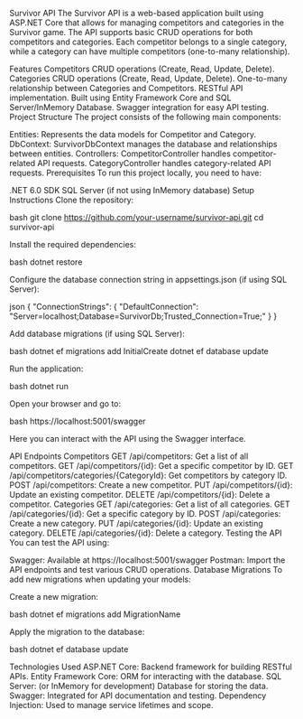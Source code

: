 Survivor API
The Survivor API is a web-based application built using ASP.NET Core that allows for managing competitors and categories in the Survivor game. The API supports basic CRUD operations for both competitors and categories. Each competitor belongs to a single category, while a category can have multiple competitors (one-to-many relationship).

Features
Competitors CRUD operations (Create, Read, Update, Delete).
Categories CRUD operations (Create, Read, Update, Delete).
One-to-many relationship between Categories and Competitors.
RESTful API implementation.
Built using Entity Framework Core and SQL Server/InMemory Database.
Swagger integration for easy API testing.
Project Structure
The project consists of the following main components:

Entities: Represents the data models for Competitor and Category.
DbContext: SurvivorDbContext manages the database and relationships between entities.
Controllers:
CompetitorController handles competitor-related API requests.
CategoryController handles category-related API requests.
Prerequisites
To run this project locally, you need to have:

.NET 6.0 SDK
SQL Server (if not using InMemory database)
Setup Instructions
Clone the repository:

bash git clone https://github.com/your-username/survivor-api.git cd survivor-api

Install the required dependencies:

bash dotnet restore

Configure the database connection string in appsettings.json (if using SQL Server):

json { "ConnectionStrings": { "DefaultConnection": "Server=localhost;Database=SurvivorDb;Trusted_Connection=True;" } }

Add database migrations (if using SQL Server):

bash dotnet ef migrations add InitialCreate dotnet ef database update

Run the application:

bash dotnet run

Open your browser and go to:

bash https://localhost:5001/swagger

Here you can interact with the API using the Swagger interface.

API Endpoints
Competitors
GET /api/competitors: Get a list of all competitors.
GET /api/competitors/{id}: Get a specific competitor by ID.
GET /api/competitors/categories/{CategoryId}: Get competitors by category ID.
POST /api/competitors: Create a new competitor.
PUT /api/competitors/{id}: Update an existing competitor.
DELETE /api/competitors/{id}: Delete a competitor.
Categories
GET /api/categories: Get a list of all categories.
GET /api/categories/{id}: Get a specific category by ID.
POST /api/categories: Create a new category.
PUT /api/categories/{id}: Update an existing category.
DELETE /api/categories/{id}: Delete a category.
Testing the API
You can test the API using:

Swagger: Available at https://localhost:5001/swagger
Postman: Import the API endpoints and test various CRUD operations.
Database Migrations
To add new migrations when updating your models:

Create a new migration:

bash dotnet ef migrations add MigrationName

Apply the migration to the database:

bash dotnet ef database update

Technologies Used
ASP.NET Core: Backend framework for building RESTful APIs.
Entity Framework Core: ORM for interacting with the database.
SQL Server: (or InMemory for development) Database for storing the data.
Swagger: Integrated for API documentation and testing.
Dependency Injection: Used to manage service lifetimes and scope.
